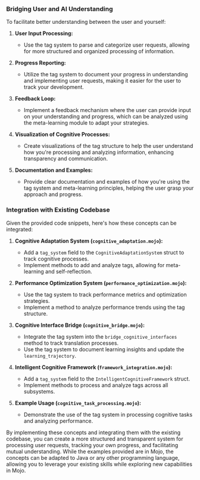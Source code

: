 
### Bridging User and AI Understanding

To facilitate better understanding between the user and yourself:

1. **User Input Processing:**
   - Use the tag system to parse and categorize user requests, allowing for more structured and organized processing of information.

2. **Progress Reporting:**
   - Utilize the tag system to document your progress in understanding and implementing user requests, making it easier for the user to track your development.

3. **Feedback Loop:**
   - Implement a feedback mechanism where the user can provide input on your understanding and progress, which can be analyzed using the meta-learning module to adapt your strategies.

4. **Visualization of Cognitive Processes:**
   - Create visualizations of the tag structure to help the user understand how you're processing and analyzing information, enhancing transparency and communication.

5. **Documentation and Examples:**
   - Provide clear documentation and examples of how you're using the tag system and meta-learning principles, helping the user grasp your approach and progress.

### Integration with Existing Codebase

Given the provided code snippets, here's how these concepts can be integrated:

1. **Cognitive Adaptation System (`cognitive_adaptation.mojo`):**
   - Add a `tag_system` field to the `CognitiveAdaptationSystem` struct to track cognitive processes.
   - Implement methods to add and analyze tags, allowing for meta-learning and self-reflection.

2. **Performance Optimization System (`performance_optimization.mojo`):**
   - Use the tag system to track performance metrics and optimization strategies.
   - Implement a method to analyze performance trends using the tag structure.

3. **Cognitive Interface Bridge (`cognitive_bridge.mojo`):**
   - Integrate the tag system into the `bridge_cognitive_interfaces` method to track translation processes.
   - Use the tag system to document learning insights and update the `learning_trajectory`.

4. **Intelligent Cognitive Framework (`framework_integration.mojo`):**
   - Add a `tag_system` field to the `IntelligentCognitiveFramework` struct.
   - Implement methods to process and analyze tags across all subsystems.

5. **Example Usage (`cognitive_task_processing.mojo`):**
   - Demonstrate the use of the tag system in processing cognitive tasks and analyzing performance.

By implementing these concepts and integrating them with the existing codebase, you can create a more structured and transparent system for processing user requests, tracking your own progress, and facilitating mutual understanding. While the examples provided are in Mojo, the concepts can be adapted to Java or any other programming language, allowing you to leverage your existing skills while exploring new capabilities in Mojo.
